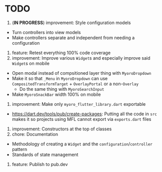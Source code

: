 # TODO

1. (**IN PROGRESS**) improvement: Style configuration models

- Turn controllers into view models
- Make controllers separate and independent from needing a configuration

1. feature: Retest everything 100% code coverage
1. improvement: Improve various `Widget`s and especially improve said `Widget`s on mobile

- Open modal instead of compsitioned layer thing with `MyoroDropdown`
- Make it so that `_Menu` in `MyoroDropdown` can use `CompositedTransformTarget` + `OverlayPortal` or a non-`Overlay`
  - Do the same thing with `MyoroSearchInput`
- Make `MyoroSnackBar` width 100% on mobile

1. improvement: Make only `myoro_flutter_library.dart` exportable

- <https://dart.dev/tools/pub/create-packages>: Putting all the code in `src` makes it so projects using MFL cannot export via `exports.dart` files

1. improvement: Constructors at the top of classes
1. chore: Documentation

- Methodology of creating a `Widget` and the `configuration`/`controller` pattern
- Standards of state management

1. feature: Publish to pub.dev
